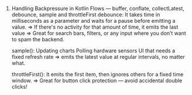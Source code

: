 1. Handling Backpressure in Kotlin Flows — buffer, conflate, collectLatest, debounce, sample and throttleFirst
	debounce:
		It takes time in milliseconds as a parameter and waits for a pause before emitting a value.
	=> If there's no activity for that amount of time, it emits the last value
	=> Great for search bars, filters, or any input where you don’t want to spam the backend.

	sample():
		Updating charts
		Polling hardware sensors
		UI that needs a fixed refresh rate
	=> emits the latest value at regular intervals, no matter what.

	throttleFirst(): It emits the first item, then ignores others for a fixed time window.
	=> Great for button click protection — avoid accidental double clicks!
	